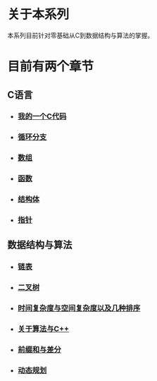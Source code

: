 # 关于本系列
本系列目前针对零基础从C到数据结构与算法的掌握。
# 目前有两个章节
## C语言
- ### [我的一个C代码](https://github.com/lichuanll/-/tree/main/C%E8%AF%AD%E8%A8%80/%E6%88%91%E7%9A%84%E7%AC%AC%E4%B8%80%E4%B8%AAC%E4%BB%A3%E7%A0%81)
- ### [循环分支](https://github.com/lichuanll/-/tree/main/C%E8%AF%AD%E8%A8%80/%E5%BE%AA%E7%8E%AF%E5%88%86%E6%94%AF%E7%BB%93%E6%9E%84)
- ### [数组]()
- ### [函数](https://github.com/lichuanll/-/tree/main/C%E8%AF%AD%E8%A8%80/%E5%BE%AA%E7%8E%AF%E5%88%86%E6%94%AF%E7%BB%93%E6%9E%84)
- ### [结构体]()
- ### [指针]()

## 数据结构与算法
- ### [链表](https://github.com/lichuanll/-/tree/main/%E6%95%B0%E6%8D%AE%E7%BB%93%E6%9E%84%E4%B8%8E%E7%AE%97%E6%B3%95/%E9%93%BE%E8%A1%A8)
- ### [二叉树](https://github.com/lichuanll/-/tree/main/%E6%95%B0%E6%8D%AE%E7%BB%93%E6%9E%84%E4%B8%8E%E7%AE%97%E6%B3%95/%E4%BA%8C%E5%8F%89%E6%A0%91)
- ### [时间复杂度与空间复杂度以及几种排序](https://github.com/lichuanll/-/tree/main/%E6%95%B0%E6%8D%AE%E7%BB%93%E6%9E%84%E4%B8%8E%E7%AE%97%E6%B3%95/%E6%97%B6%E9%97%B4%E5%A4%8D%E6%9D%82%E5%BA%A6%E4%B8%8E%E7%A9%BA%E9%97%B4%E5%A4%8D%E6%9D%82%E5%BA%A6%E4%BB%A5%E5%8F%8A%E5%87%A0%E7%A7%8D%E6%8E%92%E5%BA%8F)
- ### [关于算法与C++](https://github.com/lichuanll/-/tree/main/%E6%95%B0%E6%8D%AE%E7%BB%93%E6%9E%84%E4%B8%8E%E7%AE%97%E6%B3%95/%E5%85%B3%E4%BA%8E%E7%AE%97%E6%B3%95%E4%B8%8EC%2B%2B)
- ### [前缀和与差分](https://github.com/lichuanll/-/blob/main/%E6%95%B0%E6%8D%AE%E7%BB%93%E6%9E%84%E4%B8%8E%E7%AE%97%E6%B3%95/%E5%89%8D%E7%BC%80%E5%92%8C%E4%B8%8E%E5%B7%AE%E5%88%86/README.md)
- ### [动态规划](https://github.com/lichuanll/-/tree/main/%E6%95%B0%E6%8D%AE%E7%BB%93%E6%9E%84%E4%B8%8E%E7%AE%97%E6%B3%95/%E5%8A%A8%E6%80%81%E8%A7%84%E5%88%92)
